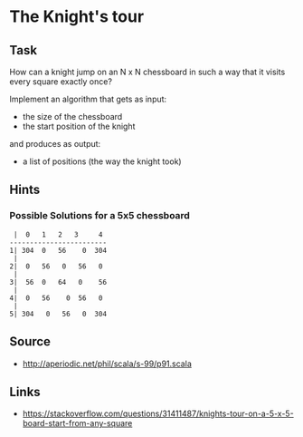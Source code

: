 # The Knight's tour

## Task

How can a knight jump on an N x N chessboard in such a way that it visits every square exactly once?

Implement an algorithm that gets as input:
 * the size of the chessboard
 * the start position of the knight
 
and produces as output:
* a list of positions (the way the knight took)

## Hints

### Possible Solutions for a 5x5 chessboard
```
 |  0   1   2   3     4
------------------------
1| 304  0   56    0  304
 |
2|  0   56   0   56   0
 |
3|  56  0   64   0    56
 |
4|  0   56    0  56   0
 |
5| 304   0   56   0  304
```

## Source
* http://aperiodic.net/phil/scala/s-99/p91.scala

## Links
* https://stackoverflow.com/questions/31411487/knights-tour-on-a-5-x-5-board-start-from-any-square
